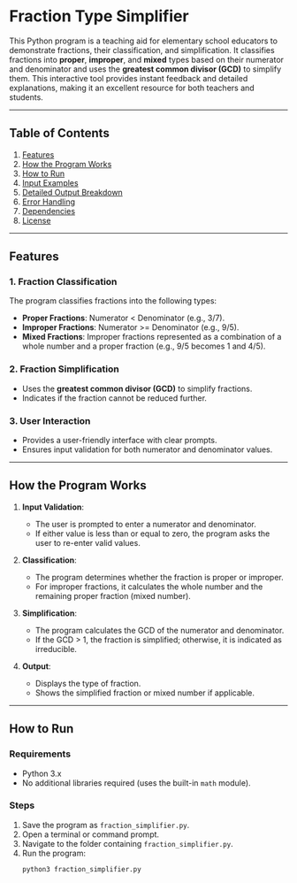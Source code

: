 # Fraction Type Simplifier

This Python program is a teaching aid for elementary school educators to demonstrate fractions, their classification, and simplification. It classifies fractions into **proper**, **improper**, and **mixed** types based on their numerator and denominator and uses the **greatest common divisor (GCD)** to simplify them. This interactive tool provides instant feedback and detailed explanations, making it an excellent resource for both teachers and students.

---

## **Table of Contents**
1. [Features](#features)
2. [How the Program Works](#how-the-program-works)
3. [How to Run](#how-to-run)
4. [Input Examples](#input-examples)
5. [Detailed Output Breakdown](#detailed-output-breakdown)
6. [Error Handling](#error-handling)
7. [Dependencies](#dependencies)
8. [License](#license)

---

## **Features**

### **1. Fraction Classification**
The program classifies fractions into the following types:
- **Proper Fractions**: Numerator < Denominator (e.g., 3/7).
- **Improper Fractions**: Numerator >= Denominator (e.g., 9/5).
- **Mixed Fractions**: Improper fractions represented as a combination of a whole number and a proper fraction (e.g., 9/5 becomes 1 and 4/5).

### **2. Fraction Simplification**
- Uses the **greatest common divisor (GCD)** to simplify fractions.
- Indicates if the fraction cannot be reduced further.

### **3. User Interaction**
- Provides a user-friendly interface with clear prompts.
- Ensures input validation for both numerator and denominator values.

---

## **How the Program Works**
1. **Input Validation**: 
   - The user is prompted to enter a numerator and denominator.
   - If either value is less than or equal to zero, the program asks the user to re-enter valid values.

2. **Classification**:
   - The program determines whether the fraction is proper or improper.
   - For improper fractions, it calculates the whole number and the remaining proper fraction (mixed number).

3. **Simplification**:
   - The program calculates the GCD of the numerator and denominator.
   - If the GCD > 1, the fraction is simplified; otherwise, it is indicated as irreducible.

4. **Output**:
   - Displays the type of fraction.
   - Shows the simplified fraction or mixed number if applicable.

---

## **How to Run**

### **Requirements**
- Python 3.x
- No additional libraries required (uses the built-in `math` module).

### **Steps**
1. Save the program as `fraction_simplifier.py`.
2. Open a terminal or command prompt.
3. Navigate to the folder containing `fraction_simplifier.py`.
4. Run the program:
   ```bash
   python3 fraction_simplifier.py
